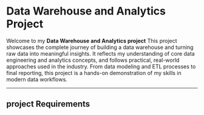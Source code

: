 # Data Warehouse and Analytics Project

Welcome to my **Data Warehouse and Analytics project** 
This project showcases the complete journey of building a data warehouse and turning raw data into meaningful insights. It reflects my understanding of core data engineering and analytics concepts, and follows practical, real-world approaches used in the industry. From data modeling and ETL processes to final reporting, this project is a hands-on demonstration of my skills in modern data workflows.

---

## project Requirements
